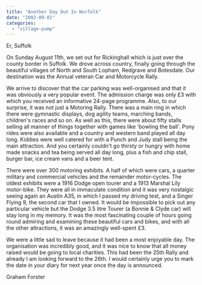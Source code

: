 ```yaml
---
title: "Another Day Out In Norfolk"
date: "2002-09-01"
categories: 
  - "village-pump"
---
```


Er, Suffolk

On Sunday August 11th, we set out for Rickinghall which is just over the county border in Suffolk. We drove across country, finally going through the beautiful villages of North and South Lopham, Redgrave and Botesdale. Our destination was the Annual veteran Car and Motorcycle Rally.

We arrive to discover that the car parking was well-organised and that it was obviously a very popular event. The admission charge was only £3 with which you received an informative 24-page programme. Also, to our surprise, it was not just a Motoring Rally. There was a main ring in which there were gymnastic displays, dog agility teams, marching bands, children's races and so on. As well as this, there were about fifty stalls selling all manner of things together with games like 'bowling the ball'. Pony rides were also available and a country and western band played all day long. Kiddies were well catered for with a Punch and Judy stall being the main attraction. And you certainly couldn't go thirsty or hungry with home made snacks and tea being served all day long, plus a fish and chip stall, burger bar, ice cream vans and a beer tent.

There were over 300 motoring exhibits. A half of which were cars, a quarter military and commercial vehicles and the remainder motor-cycles. The oldest exhibits were a 1916 Dodge open tourer and a 1913 Marshal Lily motor-bike. They were all in immaculate condition and it was very nostalgic seeing again an Austin A35, in which I passed my driving test, and a Singer Flying 9, the second car that I owned. It would be impossible to pick out any particular vehicle but the Dodge 3.5 litre Tourer (a Bonnie & Clyde car) will stay long in my memory. It was the most fascinating couple of hours going round admiring and examining these beautiful cars and bikes, and with all the other attractions, it was an amazingly well-spent £3.

We were a little sad to leave because it had been a most enjoyable day. The organisation was incredibly good, and it was nice to know that all money raised would be going to local charities. This had been the 25th Rally and already I am looking forward to the 26th. I would certainly urge you to mark the date in your diary for next year once the day is announced.

Graham Forster
